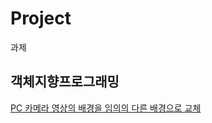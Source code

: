 # Project
과제

## 객체지향프로그래밍
[PC 카메라 영상의 배경을 임의의 다른 배경으로 교체](https://github.com/thstnwl/Project/tree/main/backgroundRemoval-master)
